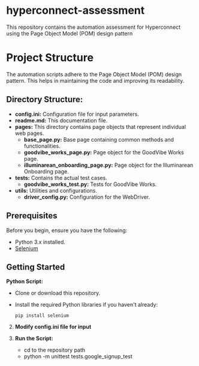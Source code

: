 # hyperconnect-assessment
This repository contains the automation assessment for Hyperconnect using the Page Object Model (POM) design pattern

# Project Structure

The automation scripts adhere to the Page Object Model (POM) design pattern. This helps in maintaining the code and improving its readability. 

## Directory Structure:

- **config.ini:** Configuration file for input parameters.
- **readme.md:** This documentation file.
- **pages:** This directory contains page objects that represent individual web pages.
    - **base_page.py:** Base page containing common methods and functionalities.
    - **goodvibe_works_page.py:** Page object for the GoodVibe Works page.
    - **illuminarean_onboarding_page.py:** Page object for the Illuminarean Onboarding page.
- **tests:** Contains the actual test cases.
    - **goodvibe_works_test.py:** Tests for GoodVibe Works.
- **utils:** Utilities and configurations.
    - **driver_config.py:** Configuration for the WebDriver.



## Prerequisites

Before you begin, ensure you have the following:

- Python 3.x installed.
- [Selenium](https://pypi.org/project/selenium/)

## Getting Started

**Python Script:**

   - Clone or download this repository.
   - Install the required Python libraries if you haven't already:

     ```
     pip install selenium 
     ```

2. **Modify config.ini file for input**

3. **Run the Script:**

   - cd to the repository path
   - python -m unittest tests.google_signup_test

